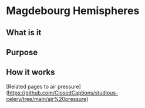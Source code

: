 # Magdebourg Hemispheres

## What is it

## Purpose

## How it works

[Related pages to air pressure] (https://github.com/ClosedCaptions/studious-celery/tree/main/air%20pressure)
